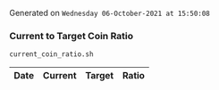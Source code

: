 Generated on `Wednesday 06-October-2021 at 15:50:08`

### Current to Target Coin Ratio
`current_coin_ratio.sh`

Date|Current|Target|Ratio
---|---|---|---
